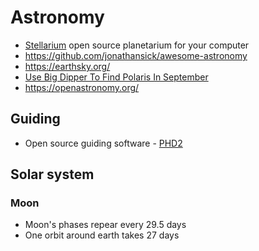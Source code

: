 # Astronomy

- [Stellarium](https://stellarium.org/) open source planetarium for your computer
- https://github.com/jonathansick/awesome-astronomy
- https://earthsky.org/
- [Use Big Dipper To Find Polaris In September](https://earthsky.org/tonight/use-big-dipper-to-find-polaris-the-north-star/)
- https://openastronomy.org/

## Guiding

- Open source guiding software - [PHD2](https://openphdguiding.org/)


## Solar system

### Moon

- Moon's phases repear every 29.5 days
- One orbit around earth takes 27 days